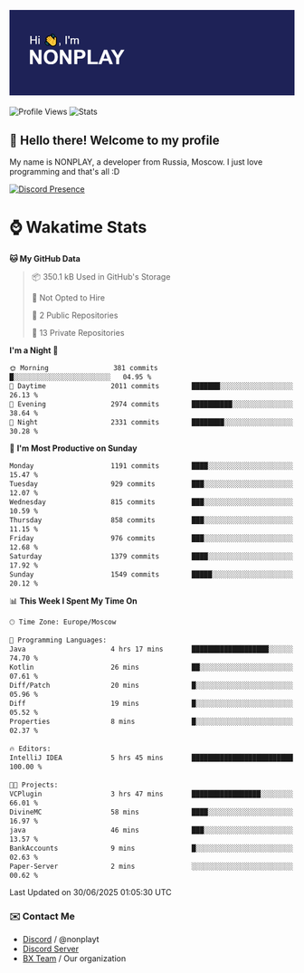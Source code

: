 ![Discord Presence](./header.png)
<br></br>
![Profile Views](https://komarev.com/ghpvc/?username=NONPLAYT&color=blue&style=for-the-badge)
![Stats](https://img.shields.io/badge/0%25-OPTIMIZED-orange?style=for-the-badge)


## :wave: Hello there! Welcome to my profile

My name is NONPLAY, a developer from Russia, Moscow. I just love programming and that's all :D

[![Discord Presence](https://lanyard.cnrad.dev/api/597087584090587177?showDisplayName=true)](https://discord.com/users/597087584090587177) 

# ⌚ Wakatime Stats

<!--START_SECTION:waka-->
**🐱 My GitHub Data** 

> 📦 350.1 kB Used in GitHub's Storage 
 > 
> 🚫 Not Opted to Hire
 > 
> 📜 2 Public Repositories 
 > 
> 🔑 13 Private Repositories 
 > 
**I'm a Night 🦉** 

```text
🌞 Morning                381 commits         █░░░░░░░░░░░░░░░░░░░░░░░░   04.95 % 
🌆 Daytime                2011 commits        ███████░░░░░░░░░░░░░░░░░░   26.13 % 
🌃 Evening                2974 commits        ██████████░░░░░░░░░░░░░░░   38.64 % 
🌙 Night                  2331 commits        ████████░░░░░░░░░░░░░░░░░   30.28 % 
```
📅 **I'm Most Productive on Sunday** 

```text
Monday                   1191 commits        ████░░░░░░░░░░░░░░░░░░░░░   15.47 % 
Tuesday                  929 commits         ███░░░░░░░░░░░░░░░░░░░░░░   12.07 % 
Wednesday                815 commits         ███░░░░░░░░░░░░░░░░░░░░░░   10.59 % 
Thursday                 858 commits         ███░░░░░░░░░░░░░░░░░░░░░░   11.15 % 
Friday                   976 commits         ███░░░░░░░░░░░░░░░░░░░░░░   12.68 % 
Saturday                 1379 commits        ████░░░░░░░░░░░░░░░░░░░░░   17.92 % 
Sunday                   1549 commits        █████░░░░░░░░░░░░░░░░░░░░   20.12 % 
```


📊 **This Week I Spent My Time On** 

```text
🕑︎ Time Zone: Europe/Moscow

💬 Programming Languages: 
Java                     4 hrs 17 mins       ███████████████████░░░░░░   74.70 % 
Kotlin                   26 mins             ██░░░░░░░░░░░░░░░░░░░░░░░   07.61 % 
Diff/Patch               20 mins             █░░░░░░░░░░░░░░░░░░░░░░░░   05.96 % 
Diff                     19 mins             █░░░░░░░░░░░░░░░░░░░░░░░░   05.52 % 
Properties               8 mins              █░░░░░░░░░░░░░░░░░░░░░░░░   02.37 % 

🔥 Editors: 
IntelliJ IDEA            5 hrs 45 mins       █████████████████████████   100.00 % 

🐱‍💻 Projects: 
VCPlugin                 3 hrs 47 mins       █████████████████░░░░░░░░   66.01 % 
DivineMC                 58 mins             ████░░░░░░░░░░░░░░░░░░░░░   16.97 % 
java                     46 mins             ███░░░░░░░░░░░░░░░░░░░░░░   13.57 % 
BankAccounts             9 mins              █░░░░░░░░░░░░░░░░░░░░░░░░   02.63 % 
Paper-Server             2 mins              ░░░░░░░░░░░░░░░░░░░░░░░░░   00.62 % 
```


 Last Updated on 30/06/2025 01:05:30 UTC
<!--END_SECTION:waka-->

### ✉️ Contact Me

- [Discord](https://discord.com/users/597087584090587177) / @nonplayt
- [Discord Server](https://discord.gg/qNyybSSPm5)
- [BX Team](https://github.com/BX-Team) / Our organization
